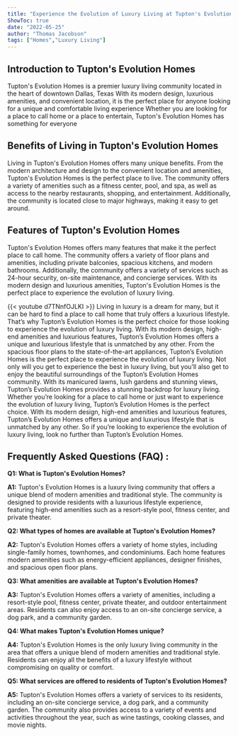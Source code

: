 ```yaml
---
title: "Experience the Evolution of Luxury Living at Tupton's Evolution Homes!"
ShowToc: true 
date: "2022-05-25"
author: "Thomas Jacobson" 
tags: ["Homes","Luxury Living"]
---
```

## Introduction to Tupton's Evolution Homes

Tupton's Evolution Homes is a premier luxury living community located in the heart of downtown Dallas, Texas With its modern design, luxurious amenities, and convenient location, it is the perfect place for anyone looking for a unique and comfortable living experience Whether you are looking for a place to call home or a place to entertain, Tupton's Evolution Homes has something for everyone

## Benefits of Living in Tupton's Evolution Homes

Living in Tupton's Evolution Homes offers many unique benefits. From the modern architecture and design to the convenient location and amenities, Tupton's Evolution Homes is the perfect place to live. The community offers a variety of amenities such as a fitness center, pool, and spa, as well as access to the nearby restaurants, shopping, and entertainment. Additionally, the community is located close to major highways, making it easy to get around.

## Features of Tupton's Evolution Homes

Tupton's Evolution Homes offers many features that make it the perfect place to call home. The community offers a variety of floor plans and amenities, including private balconies, spacious kitchens, and modern bathrooms. Additionally, the community offers a variety of services such as 24-hour security, on-site maintenance, and concierge services. With its modern design and luxurious amenities, Tupton's Evolution Homes is the perfect place to experience the evolution of luxury living.

{{< youtube d7TNnfOJLKI >}} 
Living in luxury is a dream for many, but it can be hard to find a place to call home that truly offers a luxurious lifestyle. That’s why Tupton’s Evolution Homes is the perfect choice for those looking to experience the evolution of luxury living. With its modern design, high-end amenities and luxurious features, Tupton’s Evolution Homes offers a unique and luxurious lifestyle that is unmatched by any other. From the spacious floor plans to the state-of-the-art appliances, Tupton’s Evolution Homes is the perfect place to experience the evolution of luxury living. Not only will you get to experience the best in luxury living, but you’ll also get to enjoy the beautiful surroundings of the Tupton’s Evolution Homes community. With its manicured lawns, lush gardens and stunning views, Tupton’s Evolution Homes provides a stunning backdrop for luxury living. Whether you’re looking for a place to call home or just want to experience the evolution of luxury living, Tupton’s Evolution Homes is the perfect choice. With its modern design, high-end amenities and luxurious features, Tupton’s Evolution Homes offers a unique and luxurious lifestyle that is unmatched by any other. So if you’re looking to experience the evolution of luxury living, look no further than Tupton’s Evolution Homes.

## Frequently Asked Questions (FAQ) :
**Q1: What is Tupton's Evolution Homes?**

**A1:** Tupton's Evolution Homes is a luxury living community that offers a unique blend of modern amenities and traditional style. The community is designed to provide residents with a luxurious lifestyle experience, featuring high-end amenities such as a resort-style pool, fitness center, and private theater.

**Q2: What types of homes are available at Tupton's Evolution Homes?**

**A2:** Tupton's Evolution Homes offers a variety of home styles, including single-family homes, townhomes, and condominiums. Each home features modern amenities such as energy-efficient appliances, designer finishes, and spacious open floor plans.

**Q3: What amenities are available at Tupton's Evolution Homes?**

**A3:** Tupton's Evolution Homes offers a variety of amenities, including a resort-style pool, fitness center, private theater, and outdoor entertainment areas. Residents can also enjoy access to an on-site concierge service, a dog park, and a community garden.

**Q4: What makes Tupton's Evolution Homes unique?**

**A4:** Tupton's Evolution Homes is the only luxury living community in the area that offers a unique blend of modern amenities and traditional style. Residents can enjoy all the benefits of a luxury lifestyle without compromising on quality or comfort.

**Q5: What services are offered to residents of Tupton's Evolution Homes?**

**A5:** Tupton's Evolution Homes offers a variety of services to its residents, including an on-site concierge service, a dog park, and a community garden. The community also provides access to a variety of events and activities throughout the year, such as wine tastings, cooking classes, and movie nights.



